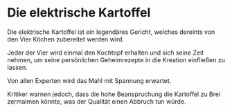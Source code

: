 # Die elektrische Kartoffel

Die elektrische Kartoffel ist ein legendäres Gericht, welches dereints von den Vier Köchen zubereitet werden wird.

Jeder der Vier wird einmal den Kochtopf erhalten und sich seine Zeit nehmen, um seine persönlichen Geheimrezepte in die Kreation einfließen zu lassen.

Von allen Experten wird das Mahl mit Spannung erwartet.

Kritiker warnen jedoch, dass die hohe Beanspruchung die Kartoffel zu Brei zermalmen könnte, was der Qualität einen Abbruch tun würde.
